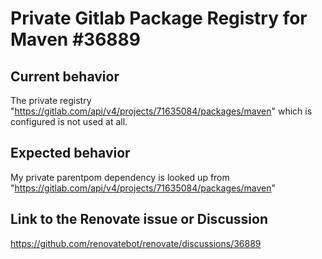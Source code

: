 # Private Gitlab Package Registry for Maven #36889

## Current behavior

The private registry "https://gitlab.com/api/v4/projects/71635084/packages/maven" which is configured is not used at all.

## Expected behavior

My private parentpom dependency is looked up from "https://gitlab.com/api/v4/projects/71635084/packages/maven"

## Link to the Renovate issue or Discussion

https://github.com/renovatebot/renovate/discussions/36889